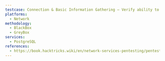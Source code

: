 ```yaml
---
testcase: Connection & Basic Information Gathering – Verify ability to connect locally and remotely with psql or equivalent client (psql -h <host> -U <user> -d <database>), and check current user, database, and schema
platforms: 
  - Network
methodology: 
  - BlackBox
  - GreyBox
services:
  - PostgreSQL
references:
  - https://book.hacktricks.wiki/en/network-services-pentesting/pentesting-postgresql.html
---
```

